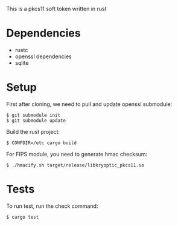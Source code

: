 This is a pkcs11 soft token written in rust

# Dependencies

 * rustc
 * openssl dependencies
 * sqlite

# Setup

First after cloning, we need to pull and update openssl submodule:

    $ git submodule init
    $ git submodule update

Build the rust project:

    $ CONFDIR=/etc cargo build

For FIPS module, you need to generate hmac checksum:

    $ ./hmacify.sh target/release/libkryoptic_pkcs11.so

# Tests

To run test, run the check command:

    $ cargo test
